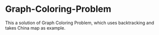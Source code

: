 # Graph-Coloring-Problem
This a solution of Graph Coloring Problem, which uses backtracking and takes China map as example.
